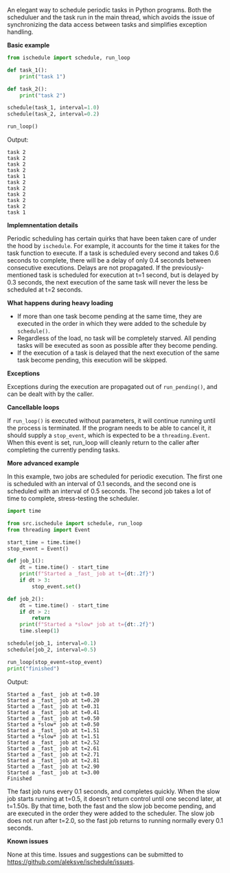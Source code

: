 An elegant way to schedule periodic tasks in Python programs. Both the scheduluer and the task run in the main thread, which avoids the issue of synchronizing the data access between tasks and simplifies exception handling.

**Basic example**
```python
from ischedule import schedule, run_loop

def task_1():
    print("task 1")

def task_2():
    print("task 2")

schedule(task_1, interval=1.0)
schedule(task_2, interval=0.2)

run_loop()
```
Output:
```text
task 2
task 2
task 2
task 2
task 1
task 2
task 2
task 2
task 2
task 2
task 1
```

**Implemnentation details**

Periodic scheduling has certain quirks that have been taken care of under the hood by ```ischedule```. For example, it accounts for the time it takes for the task function to execute. If a task is scheduled every second and takes 0.6 seconds to complete, there will be a delay of only 0.4 seconds between consecutive executions.  Delays are not propagated. If the previously-mentioned task is scheduled for execution at t=1 second, but is delayed by 0.3 seconds, the next execution of the same task will never the less be scheduled at t=2 seconds. 

**What happens during heavy loading**

* If more than one task become pending at the same time, they are executed in the order in which they were added to the schedule by `schedule()`.
* Regardless of the load, no task will be completely starved. All pending tasks will be executed as soon as possible after they become pending.
* If the execution of a task is delayed that the next execution of the same task become pending, this execution will be skipped.

**Exceptions**

Exceptions during the execution are propagated out of `run_pending()`, and can be dealt with by the caller.

**Cancellable loops**

If `run_loop()` is executed without parameters, it will continue running until the process is terminated. If the program needs to be able to cancel it, it should supply a `stop_event`, which is expected to be a `threading.Event`. When this event is set, run_loop will cleanly return to the caller after completing the currently pending tasks.

**More advanced example**

In this example, two jobs are scheduled for periodic execution. The first one is scheduled with an interval of 0.1 seconds, and the second one is scheduled with an interval of 0.5 seconds. The second job takes a lot of time to complete, stress-testing the scheduler.

```python
import time

from src.ischedule import schedule, run_loop
from threading import Event

start_time = time.time()
stop_event = Event()

def job_1():
    dt = time.time() - start_time
    print(f"Started a _fast_ job at t={dt:.2f}")
    if dt > 3:
        stop_event.set()

def job_2():
    dt = time.time() - start_time
    if dt > 2:
        return
    print(f"Started a *slow* job at t={dt:.2f}")
    time.sleep(1)

schedule(job_1, interval=0.1)
schedule(job_2, interval=0.5)

run_loop(stop_event=stop_event)
print("finished")
```
Output:
```
Started a _fast_ job at t=0.10
Started a _fast_ job at t=0.20
Started a _fast_ job at t=0.31
Started a _fast_ job at t=0.41
Started a _fast_ job at t=0.50
Started a *slow* job at t=0.50
Started a _fast_ job at t=1.51
Started a *slow* job at t=1.51
Started a _fast_ job at t=2.52
Started a _fast_ job at t=2.61
Started a _fast_ job at t=2.71
Started a _fast_ job at t=2.81
Started a _fast_ job at t=2.90
Started a _fast_ job at t=3.00
Finished
```
The fast job runs every 0.1 seconds, and completes quickly. When the slow job starts running at t=0.5, it doesn't return control until one second later, at t=1.50s. By that time, both the fast and the slow job become pending, and are executed in the order they were added to the scheduler. The slow job does not run after t=2.0, so the fast job returns to running normally every 0.1 seconds.



**Known issues**

None at this time. Issues and suggestions can be submitted to https://github.com/aleksve/ischedule/issues.
